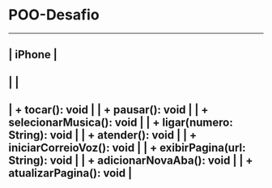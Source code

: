 # POO-Desafio

-------------------------------------------
|                 iPhone                   |
-------------------------------------------
|                                       |
-------------------------------------------
| + tocar(): void                        |
| + pausar(): void                       |
| + selecionarMusica(): void             |
| + ligar(numero: String): void          |
| + atender(): void                      |
| + iniciarCorreioVoz(): void            |
| + exibirPagina(url: String): void      |
| + adicionarNovaAba(): void             |
| + atualizarPagina(): void              |
-------------------------------------------
